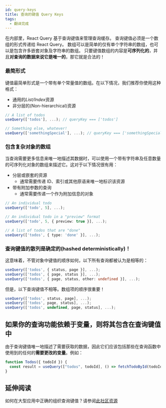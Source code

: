 ```yaml
---
id: query-keys
title: 查询的键值 Query Keys
tags:
  - 翻译完成
---
```


在内部里，React Query 基于查询键值来管理查询缓存。
查询键值必须是一个数组的形式传递给 React Query。
数组可以是简单的仅有单个字符串的数组，也可以是包含许多嵌套对象及字符串的数组。
只要键值数组的内容是**可序列化的**，并且**对查询的数据来说它是唯一的**，那它就是合法的！

### 最简形式

键值最简单形式是一个带有单个常量值的数组。在以下情况，我们推荐你使用这种格式：

- 通用的*List/Index*资源
- 非分层的(Non-hierarchical)资源

```ts
// A list of todos
useQuery(['todos'], ...); // queryKey === ['todos']

// Something else, whatever!
useQuery(['somethingSpecial'], ...); // queryKey === ['somethingSpecial']
```

### 包含复杂对象的数组

当查询需要更多信息来唯一地描述其数据时，可以使用一个带有字符串及任意数量的可序列化对象的数组来描述它。这对于以下情况很有用：

- 分层或嵌套的资源
  - 通常需要传递 ID、索引或其他原语来唯一地标识该资源
- 带有附加参数的查询
  - 通常需要传递一个作为附加信息的对象

```ts
// An individual todo
useQuery(['todo', 5], ...);

// An individual todo in a "preview" format
useQuery(['todo', 5, { preview: true }], ...);

// A list of todos that are "done"
useQuery(['todos', { type: 'done' }], ...);
```

### 查询键值的散列是确定的(hashed deterministically)！

这意味着，不管对象中键值的顺序如何，以下所有查询都被认为是相等的：

```ts
useQuery(['todos', { status, page }], ...);
useQuery(['todos', { page, status }], ...);
useQuery(['todos', { page, status, other: undefined }], ...);
```

但是，以下查询键值不相等。数组项的顺序很重要！

```ts
useQuery(['todos', status, page], ...);
useQuery(['todos', page, status], ...);
useQuery(['todos', undefined, page, status], ...);
```

## 如果你的查询功能依赖于变量，则将其包含在查询键值中

由于查询键值唯一地描述了需要获取的数据，因此它们应该包括那些在查询函数中使用到的任何的**需要更改的变量**。例如：

```ts
function Todos({ todoId }) {
  const result = useQuery(["todos", todoId], () => fetchTodoById(todoId));
}
```

## 延伸阅读

如何在大型应用中正确的组织查询键值？请参阅[此社区资源](https://tanstack.com/query/v4/docs/community/tkdodos-blog?#8-effective-react-query-keys)
